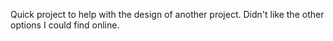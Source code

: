 Quick project to help with the design of another project. Didn't like the other options I could find online.
